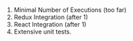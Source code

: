 1. Minimal Number of Executions (too far)
2. Redux Integration (after 1)
3. React Integration (after 1)
4. Extensive unit tests.
